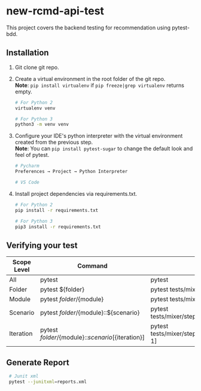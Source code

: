 # new-rcmd-api-test
This project covers the backend testing for recommendation using pytest-bdd.

## Installation
1. Git clone git repo.

2. Create a virtual environment in the root folder of the git repo.<br/>
**Note**: ```pip install virtualenv``` if ```pip freeze|grep virtualenv``` returns empty.
    ```sh
    # For Python 2
    virtualenv venv
   
    # For Python 3
    python3 -m venv venv
    ```
3. Configure your IDE's python interpreter with the virtual environment created from the previous step.<br/>
**Note**: You can ```pip install pytest-sugar``` to change the default look and feel of pytest.  
   ```sh
   # Pycharm
   Preferences → Project → Python Interpreter
   
   # VS Code
   ```
5. Install project dependencies via requirements.txt.
    ```sh
    # For Python 2
    pip install -r requirements.txt
   
    # For Python 3
    pip3 install -r requirements.txt
    ```
## Verifying your test
| Scope Level | Command                                               | Example                                                      |
|-------------|-------------------------------------------------------|--------------------------------------------------------------|
| All         | pytest                                                | pytest                                                       |
| Folder      | pytest ${folder}                                      | pytest tests/mixer/step_defs/                                |
| Module      | pytest ${folder}/${module}                            | pytest tests/mixer/step_defs/test_ab_testing.py             |
| Scenario    | pytest ${folder}/${module}::${scenario}               | pytest tests/mixer/step_defs/test_ab_testing.py::test_1     |
| Iteration   | pytest ${folder}/${module}::${scenario}[${iteration}] | pytest tests/mixer/step_defs/test_ab_testing.py::test_1[i-1]|

## Generate Report
   ```sh
    # Junit xml
    pytest --junitxml=reports.xml
   ```
